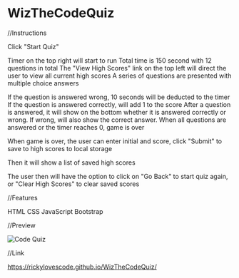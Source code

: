 # WizTheCodeQuiz

//Instructions

Click "Start Quiz"

Timer on the top right will start to run
Total time is 150 second with 12 questions in total
The "View High Scores" link on the top left will direct the user to view all current high scores
A series of questions are presented with multiple choice answers

If the question is answered wrong, 10 seconds will be deducted to the timer
If the question is answered correctly, will add 1 to the score
After a question is answered, it will show on the bottom whether it is answered correctly or wrong. If wrong, will also show the correct answer.
When all questions are answered or the timer reaches 0, game is over

When game is over, the user can enter initial and score, click "Submit" to save to high scores to local storage

Then it will show a list of saved high scores

The user then will have the option to click on "Go Back" to start quiz again, or "Clear High Scores" to clear saved scores

//Features

HTML
CSS
JavaScript
Bootstrap

//Preview

![Code Quiz](https://user-images.githubusercontent.com/69219899/147435553-cc55f17e-a1c9-4d59-a8bd-c5aaf4ce0ef1.gif)


//Link 

 https://rickylovescode.github.io/WizTheCodeQuiz/
